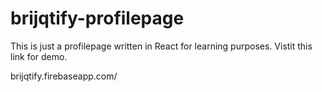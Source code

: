 # brijqtify-profilepage
This is just a profilepage written in React for learning purposes.
Vistit this link for demo.

brijqtify.firebaseapp.com/ 

